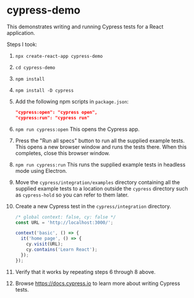 # cypress-demo

This demonstrates writing and running Cypress tests for a React application.

Steps I took:

1. `npx create-react-app cypress-demo`

2. `cd cypress-demo`

3. `npm install`

4. `npm install -D cypress`

5. Add the following npm scripts in `package.json`:

   ```json
   "cypress:open": "cypress open",
   "cypress:run": "cypress run"
   ```

6. `npm run cypress:open`
   This opens the Cypress app.

7. Press the "Run all specs" button to run all the supplied example tests.
   This opens a new browser window and runs the tests there.
   When this completes, close this browser window.

8. `npm run cypress:run`
   This runs the supplied example tests in headless mode using Electron.

9. Move the `cypress/integration/examples` directory
   containing all the supplied example tests
   to a location outside the `cypress` directory
   such as `cypress-hold` so you can refer to them later.

10. Create a new Cypress test in the `cypress/integration` directory.

    ```js
    /* global context: false, cy: false */
    const URL = 'http://localhost:3000/';

    context('basic', () => {
      it('home page', () => {
        cy.visit(URL);
        cy.contains('Learn React');
      });
    });
    ```

11. Verify that it works by repeating steps 6 through 8 above.

12. Browse <https://docs.cypress.io> to learn more about writing Cypress tests.
